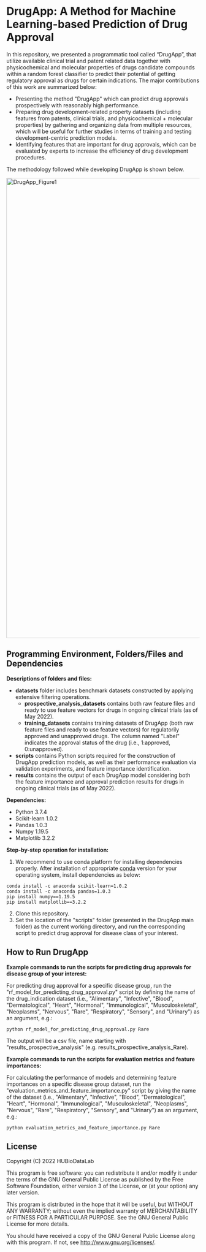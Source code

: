 # DrugApp: A Method for Machine Learning-based Prediction of Drug Approval
In this repository, we presented a programmatic tool called “DrugApp”, that utilize available clinical trial and patent related data together with physicochemical and molecular properties of drugs candidate compounds within a random forest classifier to predict their potential of getting regulatory approval as drugs for certain indications. The major contributions of this work are summarized below:

* Presenting the method "DrugApp" which can predict drug approvals prospectively with reasonably high performance.
* Preparing drug development-related property datasets (including features from patents, clinical trials, and physicochemical + molecular properties) by gathering and organizing data from multiple resources, which will be useful for further studies in terms of training and testing development-centric prediction models.
* Identifying features that are important for drug approvals, which can be evaluated by experts to increase the efficiency of drug development procedures.

The methodology followed while developing DrugApp is shown below.

<img width="1201" alt="DrugApp_Figure1" src="https://user-images.githubusercontent.com/13165170/178265643-25759b13-cb62-414d-89b9-9a619eb2e5a2.png">


## Programming Environment, Folders/Files and Dependencies

**Descriptions of folders and files:**

*	**datasets** folder includes benchmark datasets constructed by applying extensive filtering operations. 
    * **prospective_analysis_datasets** contains both raw feature files and ready to use feature vectors for drugs in ongoing clinical trials (as of May 2022).
    * **training_datasets** contains training datasets of DrugApp (both raw feature files and ready to use feature vectors) for regulatorily approved and unapproved drugs. The column named "Label" indicates the approval status of the drug (i.e., 1:approved, 0:unapproved).
*	**scripts** contains Python scripts required for the construction of DrugApp prediction models, as well as their performance evaluation via validation experiments, and feature importance identification.
*	**results** contains the output of each DrugApp model considering both the feature importance and approval prediction results for drugs in ongoing clinical trials (as of May 2022). 

**Dependencies:**

* Python 3.7.4
* Scikit-learn 1.0.2
* Pandas 1.0.3
* Numpy 1.19.5
* Matplotlib 3.2.2

**Step-by-step operation for installation:**
1. We recommend to use conda platform for installing dependencies properly. After installation of appropriate [conda](https://docs.conda.io/projects/conda/en/latest/user-guide/install/index.html) version for your operating system, install dependencies as below:
```
conda install -c anaconda scikit-learn=1.0.2
conda install -c anaconda pandas=1.0.3
pip install numpy==1.19.5
pip install matplotlib==3.2.2
```
2. Clone this repository.
3. Set the location of the "scripts" folder (presented in the DrugApp main folder) as the current working directory, and run the corresponding script to predict drug approval for disease class of your interest. 


## How to Run DrugApp

**Example commands to run the scripts for predicting drug approvals for disease group of your interest:**
   
For predicting drug approval for a specific disease group, run the "rf_model_for_predicting_drug_approval.py" script by defining the name of the drug_indication dataset (i.e., "Alimentary", "Infective", "Blood", "Dermatological", "Heart", "Hormonal", "Immunological", "Musculoskeletal", "Neoplasms", "Nervous", "Rare", "Respiratory", "Sensory", and "Urinary") as an argument, e.g.:
   
```
python rf_model_for_predicting_drug_approval.py Rare
```

The output will be a csv file, name starting with "results_prospective_analysis" (e.g. results_prospective_analysis_Rare).

**Example commands to run the scripts for evaluation metrics and feature importances:**
   
For calculating the performance of models and determining feature importances on a specific disease group dataset, run the "evaluation_metrics_and_feature_importance.py" script by giving the name of the dataset (i.e., "Alimentary", "Infective", "Blood", "Dermatological", "Heart", "Hormonal", "Immunological", "Musculoskeletal", "Neoplasms", "Nervous", "Rare", "Respiratory", "Sensory", and "Urinary") as an argument, e.g.:
   
```
python evaluation_metrics_and_feature_importance.py Rare
```
   
## License

Copyright (C) 2022 HUBioDataLab

This program is free software: you can redistribute it and/or modify it under the terms of the GNU General Public License as published by the Free Software Foundation, either version 3 of the License, or (at your option) any later version.

This program is distributed in the hope that it will be useful, but WITHOUT ANY WARRANTY; without even the implied warranty of MERCHANTABILITY or FITNESS FOR A PARTICULAR PURPOSE. See the GNU General Public License for more details.

You should have received a copy of the GNU General Public License along with this program. If not, see http://www.gnu.org/licenses/.


